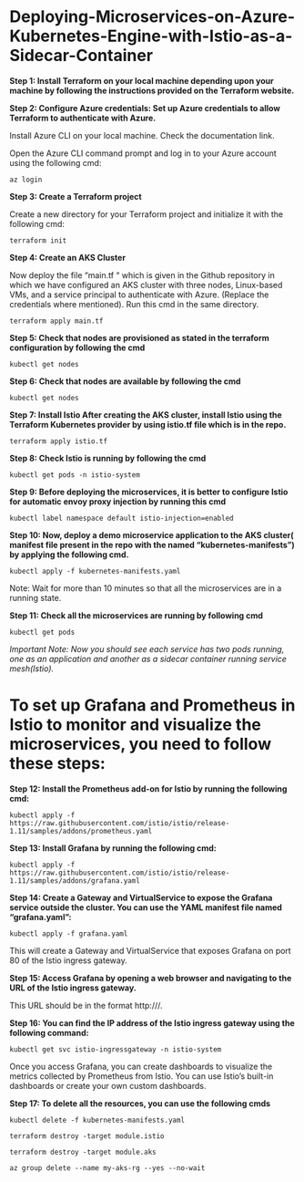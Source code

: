 # Deploying-Microservices-on-Azure-Kubernetes-Engine-with-Istio-as-a-Sidecar-Container
**Step 1: Install Terraform on your local machine depending upon your machine by following the instructions provided on the Terraform website.**

**Step 2: Configure Azure credentials: Set up Azure credentials to allow Terraform to authenticate with Azure.**

Install Azure CLI on your local machine. Check the documentation link.

Open the Azure CLI command prompt and log in to your Azure account using the following cmd:

``az login``

**Step 3: Create a Terraform project**

Create a new directory for your Terraform project and initialize it with the following cmd:

``terraform init``

**Step 4: Create an AKS Cluster**

Now deploy the file “main.tf “ which is given in the Github repository in which we have configured an AKS cluster with three nodes, Linux-based VMs, and a service principal to authenticate with Azure. (Replace the credentials where mentioned).
Run this cmd in the same directory.

``terraform apply main.tf``

**Step 5: Check that nodes are provisioned as stated in the terraform configuration by following the cmd**

``kubectl get nodes``

**Step 6: Check that nodes are available by following the cmd**

``kubectl get nodes``

**Step 7: Install Istio After creating the AKS cluster, install Istio using the Terraform Kubernetes provider by using istio.tf file which is in the repo.**

``terraform apply istio.tf``

**Step 8: Check Istio is running by following the cmd**

``kubectl get pods -n istio-system``

**Step 9: Before deploying the microservices, it is better to configure Istio for automatic envoy proxy injection by running this cmd**

``kubectl label namespace default istio-injection=enabled``

**Step 10: Now, deploy a demo microservice application to the AKS cluster( manifest file present in the repo with the named “kubernetes-manifests”) by applying the following cmd.**

``kubectl apply -f kubernetes-manifests.yaml``

Note: Wait for more than 10 minutes so that all the microservices are in a running state.

**Step 11: Check all the microservices are running by following cmd**

``kubectl get pods``

*Important Note: Now you should see each service has two pods running, one as an application and another as a sidecar container running service mesh(Istio).*

# To set up Grafana and Prometheus in Istio to monitor and visualize the microservices, you need to follow these steps:

**Step 12: Install the Prometheus add-on for Istio by running the following cmd:**

``kubectl apply -f https://raw.githubusercontent.com/istio/istio/release-1.11/samples/addons/prometheus.yaml``

**Step 13: Install Grafana by running the following cmd:**

``kubectl apply -f https://raw.githubusercontent.com/istio/istio/release-1.11/samples/addons/grafana.yaml``

**Step 14: Create a Gateway and VirtualService to expose the Grafana service outside the cluster. You can use the YAML manifest file named “grafana.yaml”:**

``kubectl apply -f grafana.yaml``

This will create a Gateway and VirtualService that exposes Grafana on port 80 of the Istio ingress gateway.

**Step 15: Access Grafana by opening a web browser and navigating to the URL of the Istio ingress gateway.**

This URL should be in the format http://<istio-ingress-gateway-ip>/.

**Step 16: You can find the IP address of the Istio ingress gateway using the following command:**

``kubectl get svc istio-ingressgateway -n istio-system``

Once you access Grafana, you can create dashboards to visualize the metrics collected by Prometheus from Istio. You can use Istio’s built-in dashboards or create your own custom dashboards.

**Step 17: To delete all the resources, you can use the following cmds**

```
kubectl delete -f kubernetes-manifests.yaml

terraform destroy -target module.istio

terraform destroy -target module.aks

az group delete --name my-aks-rg --yes --no-wait
```

